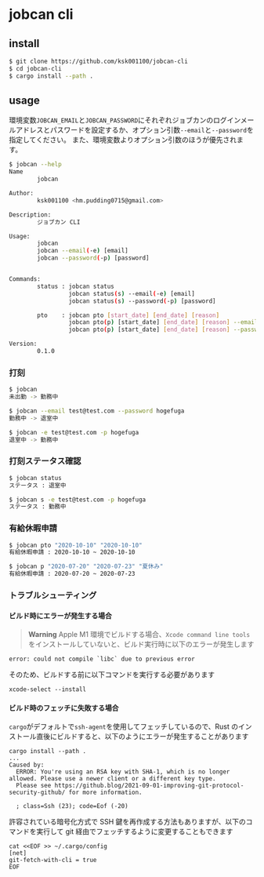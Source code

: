 # jobcan cli

## install

```bash
$ git clone https://github.com/ksk001100/jobcan-cli
$ cd jobcan-cli
$ cargo install --path .
```

## usage
環境変数`JOBCAN_EMAIL`と`JOBCAN_PASSWORD`にそれぞれジョブカンのログインメールアドレスとパスワードを設定するか、オプション引数`--email`と`--password`を指定してください。
また、環境変数よりオプション引数のほうが優先されます。

```bash
$ jobcan --help
Name
        jobcan

Author:
        ksk001100 <hm.pudding0715@gmail.com>

Description:
        ジョブカン CLI

Usage:
        jobcan
        jobcan --email(-e) [email]
        jobcan --password(-p) [password]


Commands:
        status : jobcan status
                 jobcan status(s) --email(-e) [email]
                 jobcan status(s) --password(-p) [password]

        pto    : jobcan pto [start_date] [end_date] [reason]
                 jobcan pto(p) [start_date] [end_date] [reason] --email(-e) [email]
                 jobcan pto(p) [start_date] [end_date] [reason] --password(-p) [password]

Version:
        0.1.0

```

### 打刻
```bash
$ jobcan
未出勤 -> 勤務中

$ jobcan --email test@test.com --password hogefuga
勤務中 -> 退室中

$ jobcan -e test@test.com -p hogefuga
退室中 -> 勤務中
```

### 打刻ステータス確認
```bash
$ jobcan status
ステータス : 退室中

$ jobcan s -e test@test.com -p hogefuga
ステータス : 勤務中
```

### 有給休暇申請
```bash
$ jobcan pto "2020-10-10" "2020-10-10"
有給休暇申請 : 2020-10-10 ~ 2020-10-10

$ jobcan p "2020-07-20" "2020-07-23" "夏休み"
有給休暇申請 : 2020-07-20 ~ 2020-07-23
```

### トラブルシューティング

#### ビルド時にエラーが発生する場合

> **Warning**
> Apple M1 環境でビルドする場合、`Xcode command line tools`をインストールしていないと、ビルド実行時に以下のエラーが発生します

```
error: could not compile `libc` due to previous error
```

そのため、ビルドする前に以下コマンドを実行する必要があります

```
xcode-select --install
```

#### ビルド時のフェッチに失敗する場合

`cargo`がデフォルトで`ssh-agent`を使用してフェッチしているので、Rust のインストール直後にビルドすると、以下のようにエラーが発生することがあります

```
cargo install --path .
...
Caused by:
  ERROR: You're using an RSA key with SHA-1, which is no longer allowed. Please use a newer client or a different key type.
  Please see https://github.blog/2021-09-01-improving-git-protocol-security-github/ for more information.

  ; class=Ssh (23); code=Eof (-20)
```

許容されている暗号化方式で SSH 鍵を再作成する方法もありますが、以下のコマンドを実行して git 経由でフェッチするように変更することもできます

```
cat <<EOF >> ~/.cargo/config
[net]
git-fetch-with-cli = true
EOF
```
